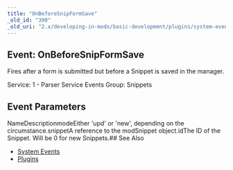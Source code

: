 ```yaml
---
title: "OnBeforeSnipFormSave"
_old_id: "390"
_old_uri: "2.x/developing-in-modx/basic-development/plugins/system-events/onbeforesnipformsave"
---
```


## Event: OnBeforeSnipFormSave

Fires after a form is submitted but before a Snippet is saved in the manager.

Service: 1 - Parser Service Events 
Group: Snippets

## Event Parameters

NameDescriptionmodeEither 'upd' or 'new', depending on the circumstance.snippetA reference to the modSnippet object.idThe ID of the Snippet. Will be 0 for new Snippets.## See Also

- [System Events](developing-in-modx/basic-development/plugins/system-events "System Events")
- [Plugins](developing-in-modx/basic-development/plugins "Plugins")